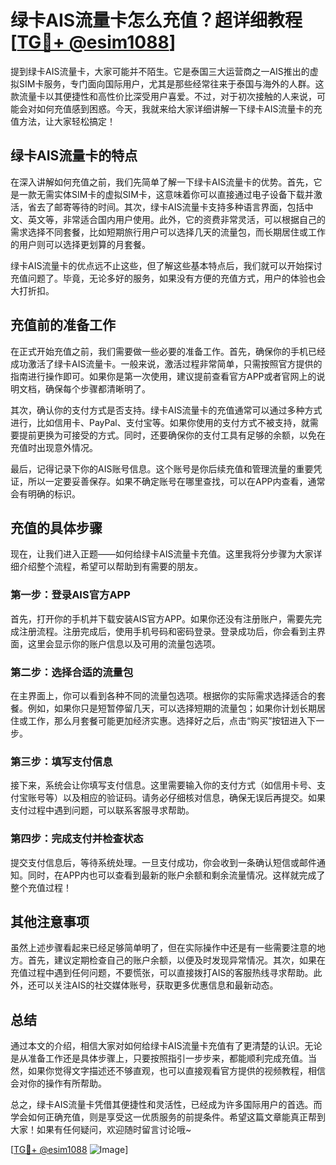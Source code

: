 # 绿卡AIS流量卡怎么充值？超详细教程[[TG💪+ @esim1088](https://t.me/s/esim1088)]

提到绿卡AIS流量卡，大家可能并不陌生。它是泰国三大运营商之一AIS推出的虚拟SIM卡服务，专门面向国际用户，尤其是那些经常往来于泰国与海外的人群。这款流量卡以其便捷性和高性价比深受用户喜爱。不过，对于初次接触的人来说，可能会对如何充值感到困惑。今天，我就来给大家详细讲解一下绿卡AIS流量卡的充值方法，让大家轻松搞定！

## 绿卡AIS流量卡的特点

在深入讲解如何充值之前，我们先简单了解一下绿卡AIS流量卡的优势。首先，它是一款无需实体SIM卡的虚拟SIM卡，这意味着你可以直接通过电子设备下载并激活，省去了邮寄等待的时间。其次，绿卡AIS流量卡支持多种语言界面，包括中文、英文等，非常适合国内用户使用。此外，它的资费非常灵活，可以根据自己的需求选择不同套餐，比如短期旅行用户可以选择几天的流量包，而长期居住或工作的用户则可以选择更划算的月套餐。

绿卡AIS流量卡的优点远不止这些，但了解这些基本特点后，我们就可以开始探讨充值问题了。毕竟，无论多好的服务，如果没有方便的充值方式，用户的体验也会大打折扣。

## 充值前的准备工作

在正式开始充值之前，我们需要做一些必要的准备工作。首先，确保你的手机已经成功激活了绿卡AIS流量卡。一般来说，激活过程非常简单，只需按照官方提供的指南进行操作即可。如果你是第一次使用，建议提前查看官方APP或者官网上的说明文档，确保每个步骤都清晰明了。

其次，确认你的支付方式是否支持。绿卡AIS流量卡的充值通常可以通过多种方式进行，比如信用卡、PayPal、支付宝等。如果你使用的支付方式不被支持，就需要提前更换为可接受的方式。同时，还要确保你的支付工具有足够的余额，以免在充值时出现意外情况。

最后，记得记录下你的AIS账号信息。这个账号是你后续充值和管理流量的重要凭证，所以一定要妥善保存。如果不确定账号在哪里查找，可以在APP内查看，通常会有明确的标识。

## 充值的具体步骤

现在，让我们进入正题——如何给绿卡AIS流量卡充值。这里我将分步骤为大家详细介绍整个流程，希望可以帮助到有需要的朋友。

### 第一步：登录AIS官方APP

首先，打开你的手机并下载安装AIS官方APP。如果你还没有注册账户，需要先完成注册流程。注册完成后，使用手机号码和密码登录。登录成功后，你会看到主界面，这里会显示你的账户信息以及可用的流量包选项。

### 第二步：选择合适的流量包

在主界面上，你可以看到各种不同的流量包选项。根据你的实际需求选择适合的套餐。例如，如果你只是短暂停留几天，可以选择短期的流量包；如果你计划长期居住或工作，那么月套餐可能更加经济实惠。选择好之后，点击“购买”按钮进入下一步。

### 第三步：填写支付信息

接下来，系统会让你填写支付信息。这里需要输入你的支付方式（如信用卡号、支付宝账号等）以及相应的验证码。请务必仔细核对信息，确保无误后再提交。如果支付过程中遇到问题，可以联系客服寻求帮助。

### 第四步：完成支付并检查状态

提交支付信息后，等待系统处理。一旦支付成功，你会收到一条确认短信或邮件通知。同时，在APP内也可以查看到最新的账户余额和剩余流量情况。这样就完成了整个充值过程！

## 其他注意事项

虽然上述步骤看起来已经足够简单明了，但在实际操作中还是有一些需要注意的地方。首先，建议定期检查自己的账户余额，以便及时发现异常情况。其次，如果在充值过程中遇到任何问题，不要慌张，可以直接拨打AIS的客服热线寻求帮助。此外，还可以关注AIS的社交媒体账号，获取更多优惠信息和最新动态。

## 总结

通过本文的介绍，相信大家对如何给绿卡AIS流量卡充值有了更清楚的认识。无论是从准备工作还是具体步骤上，只要按照指引一步步来，都能顺利完成充值。当然，如果你觉得文字描述还不够直观，也可以直接观看官方提供的视频教程，相信会对你的操作有所帮助。

总之，绿卡AIS流量卡凭借其便捷性和灵活性，已经成为许多国际用户的首选。而学会如何正确充值，则是享受这一优质服务的前提条件。希望这篇文章能真正帮到大家！如果有任何疑问，欢迎随时留言讨论哦~

[[TG💪+ @esim1088](https://t.me/s/esim1088) ![Image](https://i.postimg.cc/4NQfJmqS/Snipaste-2025-05-13-00-14-12.png)]